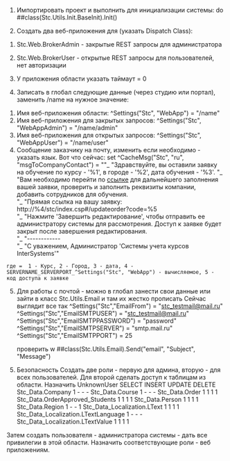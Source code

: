 1. Импортировать проект и выполнить для инициализации системы: 
do ##class(Stc.Utils.Init.BaseInit).Init()

2. Создать два веб-приложения для (указать Dispatch Class):
  1) Stc.Web.BrokerAdmin - закрытые REST запросы для администратора

  2) Stc.Web.BrokerUser - открытые REST запросы для пользователей, нет авторизации

3. У приложения области указать таймаут = 0

4. Записать в глобал следующие данные (через студию или портал), заменить /name на нужное значение:
  1) Имя веб-приложения области: ^Settings("Stc", "WebApp") = "/name"
  2) Имя веб-приложения для закрытых запросов: ^Settings("Stc", "WebAppAdmin") = "/name/admin"
  3) Имя веб-приложения для открытых запросов: ^Settings("Stc", "WebAppUser") = "/name/user"
  4) Сообщение заказчику на почту, изменить если необходимо - указать язык. Вот что сейчас:
    set ^CacheMsg("Stc", "ru", "msgToCompanyContact") = ""_
	"Здравствуйте, вы оставили заявку на обучение по курсу - '%1', в городе - '%2', дата обучения - '%3'. "_
	"Вам необходимо перейти по <a href='http://%4/stc/index.csp#/updateorder?code=%5'>ссылке</a> для дальнейшего заполнения вашей заявки, проверить и заполнить реквизиты компании, добавить сотрудников для обучения.</br>"_
	"Прямая ссылка на вашу заявку: http://%4/stc/index.csp#/updateorder?code=%5</br>"_
	"Нажмите 'Завершить редактирование', чтобы отправить ее администратору системы для рассмотрения. Доступ к заявке будет закрыт после завершения редактирования.</br>"_
	"------------</br>"_
	"С уважением, Администратор 'Системы учета курсов InterSystems'"
	
	где =  1 - Курс, 2 - Город, 3 - дата, 4 - SERVERNAME_SERVERPORT_^Settings("Stc", "WebApp") - вычисляемое, 5 - код доступа к заявке
  
  5) Для работы с почтой - можно в глобал занести свои данные или зайти в класс Stc.Utils.Email и там их жестко прописать
     Сейчас выглядит все так
	 ^Settings("Stc","EmailFrom") = "stc_testmail@mail.ru"
	 ^Settings("Stc","EmailSMTPUSER") = "stc_testmail@mail.ru"
	 ^Settings("Stc","EmailSMTPPASSWORD") = "password"
	 ^Settings("Stc","EmailSMTPSERVER") = "smtp.mail.ru"
	 ^Settings("Stc","EmailSMTPPORT") = 25

	 проверить 
	 w ##class(Stc.Utils.Email).Send("email", "Subject", "Message")
5. Безопасность
Создать две роли - первую для админа, вторую - для всех пользователей.
Для	второй сделать доступ к таблицам из области. Назначить UnknownUser
										                    SELECT  INSERT  UPDATE  DELETE
Stc_Data.Company 						               1       -       -      -
Stc_Data.Course                            1       -       -      -
Stc_Data.Order                             1       1       1      1
Stc_Data.OrderApproved_Students            1       1       1      1
Stc_Data.Person                            1       1       1      1
Stc_Data.Region                            1       -       -      1
Stc_Data_Localization.LText                1       1       1      1
Stc_Data_Localization.LTextLanguage        1       -       -      -
Stc_Data_Localization.LTextValue           1       1       1      1

Затем создать пользователя - администратора системы - дать все привилегии в этой области.
Назначить соответствующие роли - веб приложениям.
